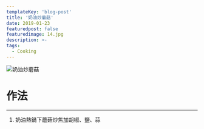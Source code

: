 ```yaml
---
templateKey: 'blog-post'
title: '奶油炒蘑菇'
date: 2019-01-23
featuredpost: false
featuredimage: 14.jpg
description: >-
tags:
  - Cooking
---
```

![奶油炒蘑菇](/14.jpg)

# 作法
___
  
1.  奶油熱鍋下蘑菇炒焦加胡椒、鹽、蒜

